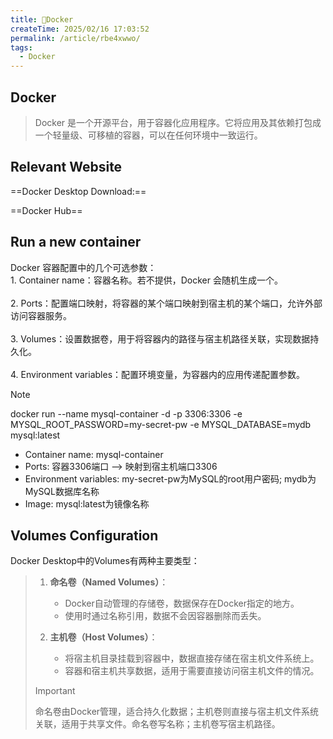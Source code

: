 ```yaml
---
title: 🐳Docker
createTime: 2025/02/16 17:03:52
permalink: /article/rbe4xwwo/
tags:
  - Docker
---
```

## Docker
>Docker 是一个开源平台，用于容器化应用程序。它将应用及其依赖打包成一个轻量级、可移植的容器，可以在任何环境中一致运行。

## Relevant Website
==Docker Desktop Download:==
<CardGrid>
    <LinkCard icon="skill-icons:docker" title="Docker Desktop" href="https://www.docker.com/get-started/"></LinkCard>
</CardGrid>

==Docker Hub==
<CardGrid>
    <LinkCard icon="skill-icons:docker" title="Docker Hub" href="https://hub.docker.com/"></LinkCard>
</CardGrid>

## Run a new container
<CardGrid>
    <ImageCard
    image="https://cdn.jsdelivr.net/gh/Pai3141/PictureBed@main/img/docker-options.png"
    width = 120%
    title="Options"/>
    <div>Docker 容器配置中的几个可选参数：<br>
    1. Container name：容器名称。若不提供，Docker 会随机生成一个。<br><br>
    2. Ports：配置端口映射，将容器的某个端口映射到宿主机的某个端口，允许外部访问容器服务。<br><br>
    3. Volumes：设置数据卷，用于将容器内的路径与宿主机路径关联，实现数据持久化。<br><br>
    4. Environment variables：配置环境变量，为容器内的应用传递配置参数。</div>
</CardGrid>

>[!note]
>docker run --name mysql-container -d -p 3306:3306 -e MYSQL_ROOT_PASSWORD=my-secret-pw -e MYSQL_DATABASE=mydb mysql:latest
> - Container name: mysql-container
> - Ports: 容器3306端口 --> 映射到宿主机端口3306
> - Environment variables: my-secret-pw为MySQL的root用户密码; mydb为MySQL数据库名称
> - Image: mysql:latest为镜像名称

## Volumes Configuration
Docker Desktop中的Volumes有两种主要类型：
>1. **命名卷（Named Volumes）**：
>    - Docker自动管理的存储卷，数据保存在Docker指定的地方。
>    - 使用时通过名称引用，数据不会因容器删除而丢失。
>
>2. **主机卷（Host Volumes）**：
>    - 将宿主机目录挂载到容器中，数据直接存储在宿主机文件系统上。
>    - 容器和宿主机共享数据，适用于需要直接访问宿主机文件的情况。
>
>   >[!important]
>    > 命名卷由Docker管理，适合持久化数据；主机卷则直接与宿主机文件系统关联，适用于共享文件。命名卷写名称；主机卷写宿主机路径。


